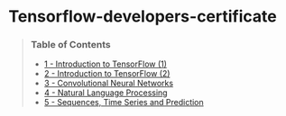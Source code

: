 # Tensorflow-developers-certificate

> ### Table of Contents
> - [1 - Introduction to TensorFlow (1)]()
> - [2 - Introduction to TensorFlow (2)]()
> - [3 - Convolutional Neural Networks ]()
> - [4 - Natural Language Processing]()
> - [5 - Sequences, Time Series and Prediction]()
